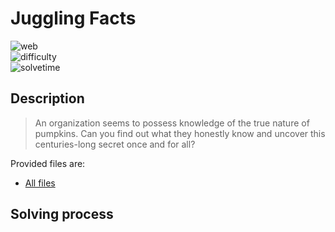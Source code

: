 # Juggling Facts

![web](https://img.shields.io/badge/category-web-brightgreen) <br>
![difficulty](https://img.shields.io/badge/difficulty-easy-green) <br>
![solvetime](https://img.shields.io/badge/solved-durring%20event-green)

## Description

> An organization seems to possess knowledge of the true nature of pumpkins. Can you find out what they honestly know and uncover this centuries-long secret once and for all?

Provided files are:
- [All files](web_juggling_facts)

## Solving process
